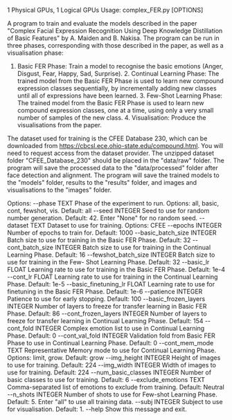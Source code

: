1 Physical GPUs, 1 Logical GPUs
Usage: complex_FER.py [OPTIONS]

  A program to train and evaluate the models described in the paper "Complex
  Facial Expression Recognition Using Deep Knowledge Distillation of Basic
  Features" by A. Maiden and B. Nakisa. The program can be run in three
  phases, corresponding with those described in the paper, as well as a
  visualisation phase:

  1. Basic FER Phase: Train a model to recognise the basic emotions (Anger,
  Disgust, Fear, Happy, Sad, Surprise). 2. Continual Learning Phase: The
  trained model from the Basic FER Phase is used to learn new compound
  expression classes sequentially, by incrementally adding new classes until
  all of expressions have been learned. 3. Few-Shot Learning Phase: The
  trained model from the Basic FER Phase is used to learn new compound
  expression classes, one at a time, using only a very small number of samples
  of the new class. 4. Visualisation: Produce the visualisations from the
  paper.

  The dataset used for training is the CFEE Database 230, which can be
  downloaded from https://cbcsl.ece.ohio-state.edu/compound.html. You will
  need to request access from the dataset provider. The unzipped dataset
  folder "CFEE_Database_230" should be placed in the "data/raw" folder. The
  program will save the processed data to the "data/processed" folder after
  face detection and alignment. The program will save the trained models to
  the "models" folder, results to the "results" folder, and images and
  visualisations to the "images" folder.

Options:
  --phase TEXT                   Phase of the experiment to run. Options: all,
                                 basic, cont, fewshot, vis. Default: all
  --seed INTEGER                 Seed to use for random number generation.
                                 Default: 42. Enter "None" for no random seed.
  --dataset TEXT                 Dataset to use for training. Options: CFEE
  --epochs INTEGER               Number of epochs to train for. Default: 1000
  --basic_batch_size INTEGER     Batch size to use for training in the Basic
                                 FER Phase. Default: 32
  --cont_batch_size INTEGER      Batch size to use for training in the
                                 Continual Learning Phase. Default: 16
  --fewshot_batch_size INTEGER   Batch size to use for training in the Few-
                                 Shot Learning Phase. Default: 32
  --basic_lr FLOAT               Learning rate to use for training in the
                                 Basic FER Phase. Default: 1e-4
  --cont_lr FLOAT                Learning rate to use for training in the
                                 Continual Learning Phase. Default: 1e-5
  --basic_finetuning_lr FLOAT    Learning rate to use for finetuning in the
                                 Basic FER Phase. Default: 1e-6
  --patience INTEGER             Patience to use for early stopping. Default:
                                 100
  --basic_frozen_layers INTEGER  Number of layers to freeze for transfer
                                 learning in Basic FER Phase. Default: 86
  --cont_frozen_layers INTEGER   Number of layers to freeze for transfer
                                 learning in Continual Learning Phase.
                                 Default: 154
  --cont_fold INTEGER            Complex emotion list to use in Continual
                                 Learning Phase. Default: 0
  --cont_val_fold INTEGER        Validation fold from Basic FER Phase to use
                                 in Continual Learning Phase. Default: 0
  --cont_mem_mode TEXT           Representative Memory mode to use for
                                 Continual Learning Phase. Options: limit,
                                 grow. Default: grow
  --img_height INTEGER           Height of images to use for training.
                                 Default: 224
  --img_width INTEGER            Width of images to use for training. Default:
                                 224
  --num_basic_classes INTEGER    Number of basic classes to use for training.
                                 Default: 6
  --exclude_emotions TEXT        Comma-separated list of emotions to exclude
                                 from training. Default: Neutral
  --n_shots INTEGER              Number of shots to use for Few-shot Learning
                                 Phase. Default: 5. Enter "all" to use all
                                 training data.
  --subj INTEGER                 Subject to use for visualisation. Default: 1.
  --help                         Show this message and exit.
